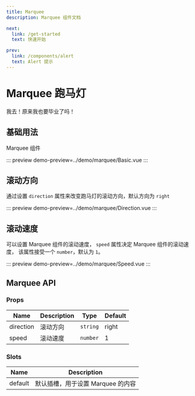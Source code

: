 ```yaml
---
title: Marquee
description: Marquee 组件文档

next:
  link: /get-started
  text: 快速开始

prev:
  link: /components/alert
  text: Alert 提示
---
```


# Marquee 跑马灯

我去！原来我也要毕业了吗！

## 基础用法

Marquee 组件

::: preview
demo-preview=../demo/marquee/Basic.vue
:::

## 滚动方向

通过设置 `direction` 属性来改变跑马灯的滚动方向，默认方向为 `right`

::: preview
demo-preview=../demo/marquee/Direction.vue
:::

## 滚动速度

可以设置 Marquee 组件的滚动速度， `speed` 属性决定 Marquee 组件的滚动速度， 该属性接受一个 `number`，默认为 `1`。

::: preview
demo-preview=../demo/marquee/Speed.vue
:::



## Marquee API

### Props

| Name        | Description  | Type                                                 | Default |
| ----------- | ------------ | ---------------------------------------------------  | ------- |
| direction   | 滚动方向      | `string`                                             | right    |
| speed       | 滚动速度      | `number`                                             | 1       |

### Slots

| Name    | Description                         |
| ------- | ----------------------------------- |
| default | 默认插槽，用于设置 Marquee 的内容     |      